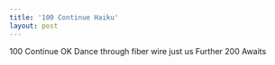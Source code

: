 ```yaml
---
title: '100 Continue Haiku'
layout: post
---
```


100 Continue OK
Dance through fiber wire just us
Further 200 Awaits  
